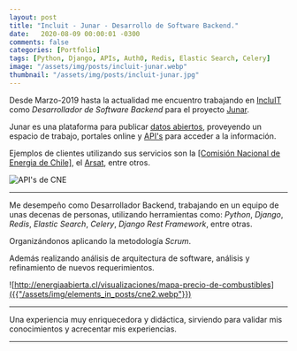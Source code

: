 ```yaml
---
layout: post
title: "Incluit - Junar - Desarrollo de Software Backend."
date:   2020-08-09 00:00:01 -0300
comments: false
categories: [Portfolio]
tags: [Python, Django, APIs, Auth0, Redis, Elastic Search, Celery]
image: "/assets/img/posts/incluit-junar.webp"
thumbnail: "/assets/img/posts/incluit-junar.jpg"
---
```


Desde Marzo-2019 hasta la actualidad me encuentro trabajando en [IncluIT](https://incluit.com/) como _Desarrollador de 
Software Backend_ para el proyecto [Junar](https://junar.com/).

Junar es una plataforma para publicar [datos abiertos](https://en.wikipedia.org/wiki/Open_data), proveyendo un espacio 
de trabajo, portales online y [API's](https://en.wikipedia.org/wiki/Application_programming_interface) para acceder a 
la información.

Ejemplos de clientes utilizando sus servicios son la 
[[Comisión Nacional de Energia de Chile]](https://desarrolladores.energiaabierta.cl/), el [Arsat](https://datos.arsat.com.ar/), entre otros.

![API's de CNE]({{"/assets/img/elements_in_posts/cne.webp"}})

---

Me desempeño como Desarrollador Backend, trabajando en un equipo de unas decenas de personas, utilizando 
herramientas como: _Python_, _Django_, _Redis_, _Elastic Search_, _Celery_, _Django Rest Framework_, entre otras.

Organizándonos aplicando la metodología _Scrum_.
 
Además realizando análisis de arquitectura de software, análisis y refinamiento de nuevos requerimientos.

![http://energiaabierta.cl/visualizaciones/mapa-precio-de-combustibles]({{"/assets/img/elements_in_posts/cne2.webp"}})

---

Una experiencia muy enriquecedora y didáctica, sirviendo para validar mis conocimientos y acrecentar mis experiencias.

---
